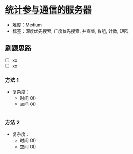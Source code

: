 # [统计参与通信的服务器](https://leetcode-cn.com/problems/count-servers-that-communicate/)

- 难度：Medium
- 标签：深度优先搜索, 广度优先搜索, 并查集, 数组, 计数, 矩阵

## 刷题思路

- [ ] xx
- [ ] xx

### 方法 1

- 复杂度：
    - 时间 O()
    - 空间 O()

``` js

```

### 方法 2

- 复杂度：
    - 时间 O()
    - 空间 O()

``` js

```
